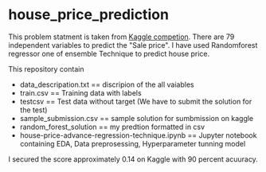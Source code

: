 # house_price_prediction


This problem statment is taken from [Kaggle competion](https://www.kaggle.com/c/house-prices-advanced-regression-techniques). There are 79 independent variables to predict the "Sale price". I have used Randomforest regressor one of ensemble Technique to predict house price.

This repository contain 
* data_descripation.txt           == discripion of the all vaiables
* train.csv                      == Training data with labels
* testcsv                         == Test data without target (We have to submit the solution for the test)
* sample_submission.csv           == sample solution for sumbmission on kaggle
* random_forest_solution          == my predtion formatted in csv
* house-price-advance-regression-technique.ipynb ==  Jupyter notebook containing EDA, Data preprosessing, Hyperparameter tunning model


I secured the score approximately 0.14 on Kaggle with 90 percent acuuracy.
